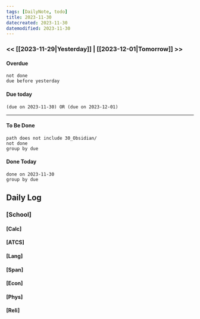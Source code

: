 ```yaml
---
tags: [DailyNote, todo]
title: 2023-11-30
datecreated: 2023-11-30
datemodified: 2023-11-30
---
```


### << [[2023-11-29|Yesterday]] | [[2023-12-01|Tomorrow]] >>

#### Overdue
```tasks
not done
due before yesterday
```
#### Due today

```tasks
(due on 2023-11-30) OR (due on 2023-12-01) 

```
---
#### To Be Done

```tasks
path does not include 30_Obsidian/
not done
group by due
```

#### Done Today

```tasks
done on 2023-11-30
group by due
```

## Daily Log

### [School]

#### [Calc]

#### [ATCS]

#### [Lang]

#### [Span]

#### [Econ]

#### [Phys]

#### [Reli]